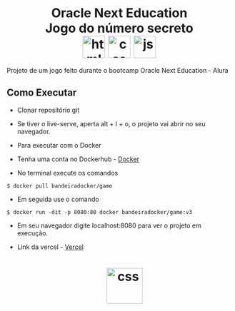 <h1 align="center">
   Oracle Next Education    <br />
   Jogo do número secreto   <br />   <img align="center" alt="html" height="50px" src="https://cdn.jsdelivr.net/gh/devicons/devicon/icons/html5/html5-plain.svg" />
   <img align="center" alt="css" height="50px" src="https://cdn.jsdelivr.net/gh/devicons/devicon/icons/css3/css3-plain.svg" />
   <img align="center" alt="js" height="50px" src="https://cdn.jsdelivr.net/gh/devicons/devicon/icons/javascript/javascript-plain.svg" />
</h1>



Projeto de um jogo feito durante o bootcamp Oracle Next Education - Alura


## Como Executar

- Clonar repositório git
- Se tiver o live-serve, aperta alt + l + o, o projeto vai abrir no seu navegador.

- Para executar com o Docker
- Tenha uma conta no Dockerhub - [Docker](https://hub.docker.com/)
- No terminal execute os comandos 
  
```
$ docker pull bandeiradocker/game
```

- Em seguida use o comando
  
```
$ docker run -dit -p 8080:80 docker bandeiradocker/game:v3
```
- Em seu navegador digite localhost:8080 para ver o projeto em execução.
- Link da vercel  - [Vercel](https://jogo-do-numero-secreto-alura-bay.vercel.app/) 

  <h1 align="center">
                                                                        <img align="center" alt="css" height="80px" src="https://cultofthepartyparrot.com/parrots/hd/dealwithitparrot.gif" />
                                                                          </h1>
